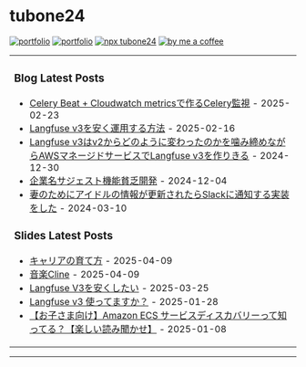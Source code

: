 # tubone24

[![portfolio](https://img.shields.io/badge/portfolio-tubone24-brightgreen)](https://portfolio.tubone-project24.xyz/)
[![portfolio](https://img.shields.io/badge/blog-tuboneBOYAKI-pink)](https://tubone-project24.xyz/)
[![npx tubone24](https://img.shields.io/badge/npx-tubone24-red?logo=npm)](https://www.npmjs.com/package/tubone24)
[![by me a coffee](https://img.shields.io/badge/ByMeACoffee-tubone24-brightgreen?logo=Buy%20Me%20A%20Coffee)](https://www.buymeacoffee.com/tubone24)

<!-- generate_markdown_start -->

<table><tr><td valign="top" width="100%">

### Blog Latest Posts

- [Celery Beat + Cloudwatch metricsで作るCelery監視](https://tubone-project24.xyz/2025-02-24/Celery-Beat-+-Cloudwatch-metricsで作るCelery監視) - 2025-02-23
- [Langfuse v3を安く運用する方法](https://tubone-project24.xyz/2025-02-16/Langfuse-v3を安く運用する方法) - 2025-02-16
- [Langfuse v3はv2からどのように変わったのかを噛み締めながらAWSマネージドサービスでLangfuse v3を作りきる](https://tubone-project24.xyz/2024-12-30/Langfuse-v3をAWSマネージドサービスで作る) - 2024-12-30
- [企業名サジェスト機能貧乏開発](https://tubone-project24.xyz/2024-12-05/貧乏企業名サジェスト機能開発) - 2024-12-04
- [妻のためにアイドルの情報が更新されたらSlackに通知する実装をした](https://tubone-project24.xyz/2024-02-28/妻のためにアイドルの情報が更新されたらSlackに通知する実装をした) - 2024-03-10

### Slides Latest Posts

- [キャリアの育て方](https://slide-tubone24.pages.dev/slides/slide-0a92b4) - 2025-04-09
- [音楽Cline](https://slide-tubone24.pages.dev/slides/cline) - 2025-04-09
- [Langfuse V3を安くしたい](https://slide-tubone24.pages.dev/slides/langfusev3) - 2025-03-25
- [Langfuse v3 使ってますか？](https://slide-tubone24.pages.dev/slides/langfuse-v3) - 2025-01-28
- [【お子さま向け】Amazon ECS サービスディスカバリーって知ってる？【楽しい読み聞かせ】](https://slide-tubone24.pages.dev/slides/amazon-ecs) - 2025-01-08

</td></tr></table>

<!-- generate_markdown_end -->
---

